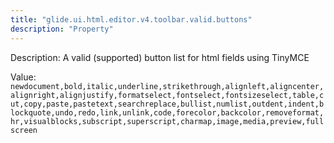 ```yaml
---
title: "glide.ui.html.editor.v4.toolbar.valid.buttons"
description: "Property"
---
```


Description: A valid (supported) button list for html fields using TinyMCE

Value: `newdocument,bold,italic,underline,strikethrough,alignleft,aligncenter,alignright,alignjustify,formatselect,fontselect,fontsizeselect,table,cut,copy,paste,pastetext,searchreplace,bullist,numlist,outdent,indent,blockquote,undo,redo,link,unlink,code,forecolor,backcolor,removeformat,hr,visualblocks,subscript,superscript,charmap,image,media,preview,fullscreen`